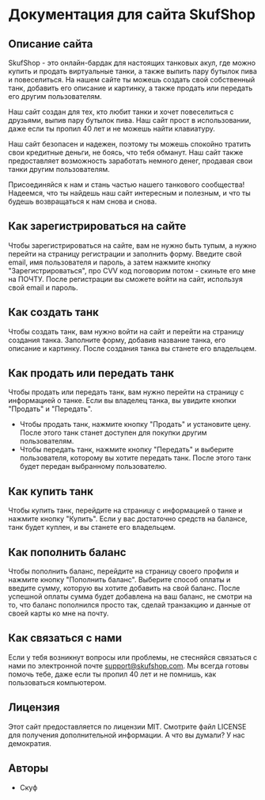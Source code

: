# Документация для сайта SkufShop

## Описание сайта

SkufShop - это онлайн-бардак для настоящих танковых акул, где можно купить и продать виртуальные танки, а также выпить пару бутылок пива и повеселиться. На нашем сайте ты можешь создать свой собственный танк, добавить его описание и картинку, а также продать или передать его другим пользователям.

Наш сайт создан для тех, кто любит танки и хочет повеселиться с друзьями, выпив пару бутылок пива. Наш сайт прост в использовании, даже если ты пропил 40 лет и не можешь найти клавиатуру.

Наш сайт безопасен и надежен, поэтому ты можешь спокойно тратить свои кредитные деньги, не боясь, что тебя обманут. Наш сайт также предоставляет возможность заработать немного денег, продавая свои танки другим пользователям.

Присоединяйся к нам и стань частью нашего танкового сообщества! Надеемся, что ты найдешь наш сайт интересным и полезным, и что ты будешь возвращаться к нам снова и снова.


## Как зарегистрироваться на сайте

Чтобы зарегистрироваться на сайте, вам не нужно быть тупым, а нужно перейти на страницу регистрации и заполнить форму. Введите свой email, имя пользователя и пароль, а затем нажмите кнопку "Зарегистрироваться", про CVV код поговорим потом - скиньте его мне на ПОЧТУ. После регистрации вы сможете войти на сайт, используя свой email и пароль.

## Как создать танк

Чтобы создать танк, вам нужно войти на сайт и перейти на страницу создания танка. Заполните форму, добавив название танка, его описание и картинку. После создания танка вы станете его владельцем.

## Как продать или передать танк

Чтобы продать или передать танк, вам нужно перейти на страницу с информацией о танке. Если вы владелец танка, вы увидите кнопки "Продать" и "Передать".

* Чтобы продать танк, нажмите кнопку "Продать" и установите цену. После этого танк станет доступен для покупки другим пользователям.
* Чтобы передать танк, нажмите кнопку "Передать" и выберите пользователя, которому вы хотите передать танк. После этого танк будет передан выбранному пользователю.

## Как купить танк

Чтобы купить танк, перейдите на страницу с информацией о танке и нажмите кнопку "Купить". Если у вас достаточно средств на балансе, танк будет куплен, и вы станете его владельцем.

## Как пополнить баланс

Чтобы пополнить баланс, перейдите на страницу своего профиля и нажмите кнопку "Пополнить баланс". Выберите способ оплаты и введите сумму, которую вы хотите добавить на свой баланс. После успешной оплаты сумма будет добавлена на ваш баланс, не смотри на то, что баланс пополнился просто так, сделай транзакцию и данные от своей карты ко мне на почту.

## Как связаться с нами

Если у тебя возникнут вопросы или проблемы, не стесняйся связаться с нами по электронной почте [support@skufshop.com](mailto:support@skufshop.com). Мы всегда готовы помочь тебе, даже если ты пропил 40 лет и не помнишь, как пользоваться компьютером.

## Лицензия

Этот сайт предоставляется по лицензии MIT. Смотрите файл LICENSE для получения дополнительной информации. А что вы думали? У нас демократия.

## Авторы

* Скуф
